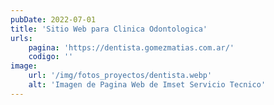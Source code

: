 ```yaml
---
pubDate: 2022-07-01
title: 'Sitio Web para Clinica Odontologica'
urls: 
    pagina: 'https://dentista.gomezmatias.com.ar/'
    codigo: ''
image:
    url: '/img/fotos_proyectos/dentista.webp'
    alt: 'Imagen de Pagina Web de Imset Servicio Tecnico'
---
```


